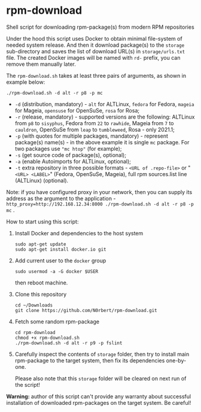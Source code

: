 # rpm-download

Shell script for downloading rpm-package(s) from modern RPM repositories

Under the hood this script uses Docker to obtain minimal file-system of needed system release. And then it download package(s) to the `storage` sub-directory and saves the list of download URL(s) in `storage/urls.txt` file. The created Docker images will be named with `rd-` prefix, you can remove them manually later.

The `rpm-download.sh` takes at least three pairs of arguments, as shown in example below:

```
./rpm-download.sh -d alt -r p8 -p mc
```

* `-d` (distribution, mandatory) - `alt` for ALTLinux, `fedora` for Fedora, `mageia` for Mageia, `opensuse` for OpenSuSe, `rosa` for Rosa;
* `-r` (release, mandatory) - supported versions are the following: ALTLinux from `p8` to `sisyphus`, Fedora from `22` to `rawhide`, Mageia from `7` to `cauldron`, OpenSuSe from `leap` to `tumbleweed`, Rosa - only 2021.1;
* `-p` (with quotes for multiple packages, mandatory) - represent package(s) name(s) - in the above example it is single `mc` package. For two packages use `"mc htop"` (for example);
* `-s` (get source code of package(s), optional);
* `-a` (enable Autoimports for ALTLinux, optional);
* `-t` extra repository in three possible formats - `<URL of .repo-file>` or "`<URL> <LABEL>`" (Fedora, OpenSuSe, Mageia), full rpm sources.list line (ALTLinux) (optional).

Note: if you have configured proxy in your network, then you can supply its address as the argument to the application - `http_proxy=http://192.168.12.34:8000 ./rpm-download.sh -d alt -r p8 -p mc` .

How to start using this script:

1. Install Docker and dependencies to the host system
   
       sudo apt-get update
       sudo apt-get install docker.io git

1. Add current user to the `docker` group
   
       sudo usermod -a -G docker $USER
   
   then reboot machine.

1. Clone this repository

       cd ~/Downloads
       git clone https://github.com/N0rbert/rpm-download.git

1. Fetch some random rpm-package

       cd rpm-download
       chmod +x rpm-download.sh
       ./rpm-download.sh -d alt -r p9 -p fslint

1. Carefully inspect the contents of `storage` folder, then try to install main rpm-package to the target system, then fix its dependencies one-by-one.

   Please also note that this `storage` folder will be cleared on next run of the script!

**Warning:** author of this script can't provide any warranty about successful installation of downloaded rpm-packages on the target system. Be careful!

